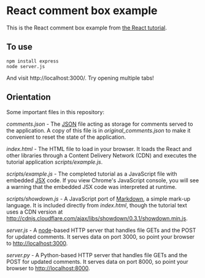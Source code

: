 # React comment box example

This is the React comment box example from [the React tutorial](http://facebook.github.io/react/docs/tutorial.html).

## To use

```
npm install express
node server.js
```

And visit http://localhost:3000/. Try opening multiple tabs!

## Orientation

Some important files in this repository:

*comments.json* - The  [JSON](http://json.org) file acting as storage for comments served to the application.  A copy of this file is in *original_comments.json* to make it convenient to reset the state of the application.

*index.html* - The HTML file to load in your browser.  It loads the React and other libraries through a Content Delivery
  Network (CDN) and executes the tutorial application *scripts/example.js*.

*scripts/example.js* - The completed tutorial as a JavaScript file with embedded [JSX](http://facebook.github.io/react/docs/jsx-in-depth.html) code.   If you view Chrome's JavaScript console, you will see a warning that the embedded JSX code was interpreted at runtime.

*scripts/showdown.js* - A JavaScript port of [Markdown](http://daringfireball.net/projects/markdown/), a simple mark-up language.  It is included directly from *index.html*, though the tutorial text uses a CDN version at http://cdnjs.cloudflare.com/ajax/libs/showdown/0.3.1/showdown.min.js.

*server.js* - A [node](http://nodejs.org)-based HTTP server that handles file GETs and the POST for updated comments.   It serves data on port 3000, so point your browser to [http://localhost:3000](http://localhost:3000).

*server.py* - A Python-based HTTP server that handles file GETs and the POST for updated comments.  It serves data on port 8000, so point your browser to [http://localhost:8000](http://localhost:8000).

